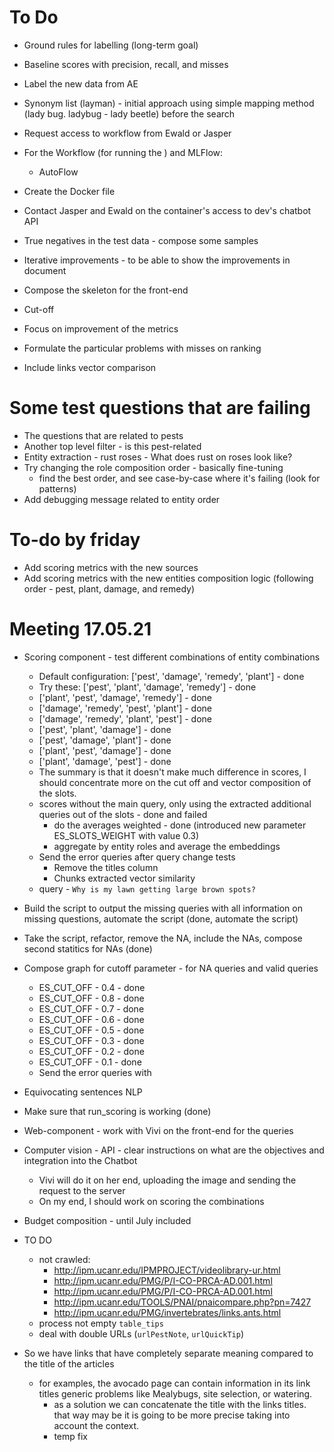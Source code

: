 
# To Do

* Ground rules for labelling (long-term goal)

* Baseline scores with precision, recall, and misses
* Label the new data from AE
* Synonym list (layman) - initial approach using simple mapping method (lady bug. ladybug - lady beetle) before the search
* Request access to workflow from Ewald or Jasper
* For the Workflow (for running the ) and MLFlow:
    * AutoFlow
* Create the Docker file 
* Contact Jasper and Ewald on the container's access to dev's chatbot API
* True negatives in the test data - compose some samples
* Iterative improvements - to be able to show the improvements in document

* Compose the skeleton for the front-end
* Cut-off

* Focus on improvement of the metrics
* Formulate the particular problems with misses on ranking
* Include links vector comparison


# Some test questions that are failing
* The questions that are related to pests
* Another top level filter - is this pest-related
* Entity extraction - rust roses - What does rust on roses look like?
* Try changing the role composition order - basically fine-tuning
    * find the best order, and see case-by-case where it's failing (look for patterns)
* Add debugging message related to entity order

# To-do by friday

* Add scoring metrics with the new sources
* Add scoring metrics with the new entities composition logic (following order - pest, plant, damage, and remedy)

# Meeting 17.05.21

* Scoring component - test different combinations of entity combinations
    * Default configuration: ['pest', 'damage', 'remedy', 'plant'] - done
    * Try these: ['pest', 'plant', 'damage', 'remedy'] - done
    * ['plant', 'pest', 'damage', 'remedy'] - done
    * ['damage', 'remedy', 'pest', 'plant'] - done
    * ['damage', 'remedy', 'plant', 'pest'] - done
    * ['pest', 'plant', 'damage'] - done
    * ['pest', 'damage', 'plant'] - done
    * ['plant', 'pest', 'damage'] - done
    * ['plant', 'damage', 'pest'] - done
    * The summary is that it doesn't make much difference in scores, I should concentrate more on the cut off and vector composition of the slots.
    * scores without the main query, only using the extracted additional queries out of the slots - done and failed
        * do the averages weighted - done (introduced new parameter ES_SLOTS_WEIGHT with value 0.3)
        * aggregate by entity roles and average the embeddings
    * Send the error queries after query change tests
        * Remove the titles column
        * Chunks extracted vector similarity
    * query - `Why is my lawn getting large brown spots?`
* Build the script to output the missing queries with all information on missing questions, automate the script (done, automate the script)
* Take the script, refactor, remove the NA, include the NAs, compose second statitics for NAs (done)
* Compose graph for cutoff parameter - for NA queries and valid queries
    * ES_CUT_OFF - 0.4 - done
    * ES_CUT_OFF - 0.8 - done
    * ES_CUT_OFF - 0.7 - done
    * ES_CUT_OFF - 0.6 - done
    * ES_CUT_OFF - 0.5 - done
    * ES_CUT_OFF - 0.3 - done
    * ES_CUT_OFF - 0.2 - done
    * ES_CUT_OFF - 0.1 - done
    * Send the error queries with 
* Equivocating sentences NLP
* Make sure that run_scoring is working (done)
* Web-component - work with Vivi on the front-end for the queries
* Computer vision - API - clear instructions on what are the objectives and integration into the Chatbot
    * Vivi will do it on her end, uploading the image and sending the request to the server
    * On my end, I should work on scoring the combinations

* Budget composition - until July included


* TO DO
    * not crawled:
        * http://ipm.ucanr.edu/IPMPROJECT/videolibrary-ur.html
        * http://ipm.ucanr.edu/PMG/P/I-CO-PRCA-AD.001.html
        * http://ipm.ucanr.edu/PMG/P/I-CO-PRCA-AD.001.html
        * http://ipm.ucanr.edu/TOOLS/PNAI/pnaicompare.php?pn=7427
        * http://ipm.ucanr.edu/PMG/invertebrates/links.ants.html
    * process not empty `table_tips`
    * deal with double URLs (`urlPestNote`, `urlQuickTip`)


* So we have links that have completely separate meaning compared to the title of the articles
    * for examples, the avocado page can contain information in its link titles generic problems like Mealybugs, site selection, or watering.
        * as a solution we can concatenate the title with the links titles. that way may be it is going to be more precise taking into account the context.
        * temp fix